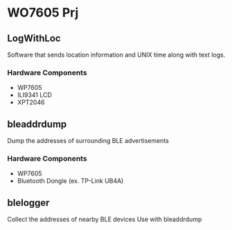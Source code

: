 # WO7605 Prj


## LogWithLoc

Software that sends location information and UNIX time along with text logs.

### Hardware Components
* WP7605
* ILI9341 LCD
* XPT2046


## bleaddrdump

Dump the addresses of surrounding BLE advertisements

### Hardware Components
* WP7605
* Bluetooth Dongle (ex. TP-Link UB4A)

## blelogger

Collect the addresses of nearby BLE devices
Use with bleaddrdump  